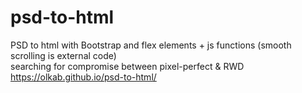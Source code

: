 # psd-to-html
PSD to html with Bootstrap and flex elements + js functions (smooth scrolling is external code) <br>
searching for compromise between pixel-perfect & RWD<br>
https://olkab.github.io/psd-to-html/
